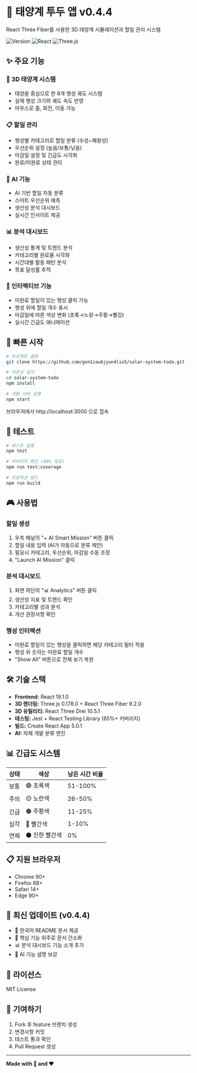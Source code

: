 # 🚀 태양계 투두 앱 v0.4.4

React Three Fiber를 사용한 3D 태양계 시뮬레이션과 할일 관리 시스템

![Version](https://img.shields.io/badge/version-0.4.4-blue.svg)
![React](https://img.shields.io/badge/React-19.1.0-61dafb.svg)
![Three.js](https://img.shields.io/badge/Three.js-0.178.0-black.svg)

## ✨ 주요 기능

### 🌌 3D 태양계 시스템
- 태양을 중심으로 한 8개 행성 궤도 시스템
- 실제 행성 크기와 궤도 속도 반영
- 마우스로 줌, 회전, 이동 가능

### 📋 할일 관리
- 행성별 카테고리로 할일 분류 (수성~해왕성)
- 우선순위 설정 (높음/보통/낮음)
- 마감일 설정 및 긴급도 시각화
- 완료/미완료 상태 관리

### 🤖 AI 기능
- AI 기반 할일 자동 분류
- 스마트 우선순위 예측
- 생산성 분석 대시보드
- 실시간 인사이트 제공

### 📊 분석 대시보드
- 생산성 통계 및 트렌드 분석
- 카테고리별 완료율 시각화
- 시간대별 활동 패턴 분석
- 목표 달성률 추적

### 🎯 인터랙티브 기능
- 미완료 할일이 있는 행성 클릭 가능
- 행성 위에 할일 개수 표시
- 마감일에 따른 색상 변화 (초록→노랑→주황→빨강)
- 실시간 긴급도 애니메이션

## 🚀 빠른 시작

```bash
# 프로젝트 클론
git clone https://github.com/gon1zau6jyun4liu5/solar-system-todo.git

# 의존성 설치
cd solar-system-todo
npm install

# 개발 서버 실행
npm start
```

브라우저에서 http://localhost:3000 으로 접속

## 🧪 테스트

```bash
# 테스트 실행
npm test

# 커버리지 확인 (80% 목표)
npm run test:coverage

# 프로덕션 빌드
npm run build
```

## 🎮 사용법

### 할일 생성
1. 우측 패널의 "+ AI Smart Mission" 버튼 클릭
2. 할일 내용 입력 (AI가 자동으로 분류 제안)
3. 필요시 카테고리, 우선순위, 마감일 수동 조정
4. "Launch AI Mission" 클릭

### 분석 대시보드
1. 화면 하단의 "📊 Analytics" 버튼 클릭
2. 생산성 지표 및 트렌드 확인
3. 카테고리별 성과 분석
4. 개선 권장사항 확인

### 행성 인터랙션
- 미완료 할일이 있는 행성을 클릭하면 해당 카테고리 필터 적용
- 행성 위 숫자는 미완료 할일 개수
- "Show All" 버튼으로 전체 보기 복원

## 🛠️ 기술 스택

- **Frontend:** React 19.1.0
- **3D 렌더링:** Three.js 0.178.0 + React Three Fiber 9.2.0
- **3D 유틸리티:** React Three Drei 10.5.1
- **테스팅:** Jest + React Testing Library (85%+ 커버리지)
- **빌드:** Create React App 5.0.1
- **AI:** 자체 개발 분류 엔진

## 📊 긴급도 시스템

| 상태 | 색상 | 남은 시간 비율 |
|------|------|----------------|
| 보통 | 🟢 초록색 | 51-100% |
| 주의 | 🟡 노란색 | 26-50% |
| 긴급 | 🟠 주황색 | 11-25% |
| 심각 | 🔴 빨간색 | 1-10% |
| 연체 | ⚫ 진한 빨간색 | 0% |

## 📋 지원 브라우저

- Chrome 90+
- Firefox 88+
- Safari 14+
- Edge 90+

## 🔄 최신 업데이트 (v0.4.4)

- 📝 한국어 README 문서 제공
- 🎯 핵심 기능 위주로 문서 간소화
- 📊 분석 대시보드 기능 소개 추가
- 🤖 AI 기능 설명 보강

## 📄 라이선스

MIT License

## 🤝 기여하기

1. Fork 후 feature 브랜치 생성
2. 변경사항 커밋
3. 테스트 통과 확인
4. Pull Request 생성

---

**Made with 🚀 and ❤️**
